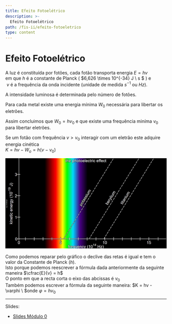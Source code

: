 ```yaml
---
title: Efeito Fotoelétrico
description: >-
  Efeito Fotoelétrico
path: /fis-ii/efeito-fotoeletrico
type: content
---
```


# Efeito Fotoelétrico

A luz é constituída por fotões, cada fotão transporta energia $E = hv$ \
em que $h$ é a constante de Planck ( $6,626 \times 10^{-34} J \ s $ ) e \
 $\ v$ é a
frequência da onda incidente (unidade de medida $s^{-1}$ ou $Hz$).

A intensidade luminosa é determinada pelo número de fotões.

Para cada metal existe uma energia mínima $W_0$ necessária para
libertar os eletrões.

Assim concluimos que $W_0 = hv_0$ e que existe uma frequência miníma $v_0$ para libertar eletrões.

Se um fotão com frequência $v > v_0$ interagir com um eletrão este
adquire energia cinética \
$K = hv - W_o = h(v-v_0)$

![graph](./imgs/0001-photoeletric-grap.png)

Como podemos reparar pelo gráfico o declive das retas é igual e tem o valor da Constante de Planck ($h$).\
Isto porque podemos reescrever a fórmula dada anteriormente da seguinte maneira
$\cfrac{E}{v} = h$\
O ponto em que a recta corta o eixo das abcissas é $v_0$\
Também podemos escrever a fórmula da seguinte maneira:
$K = hv - \varphi \ $onde $\varphi = hv_0$

---

Slides:

- [Slides Módulo 0](https://drive.google.com/file/d/1JuNjc2WjDD-1Jqhx8IRCJPZmO2x_LYvJ/view?usp=sharing)
